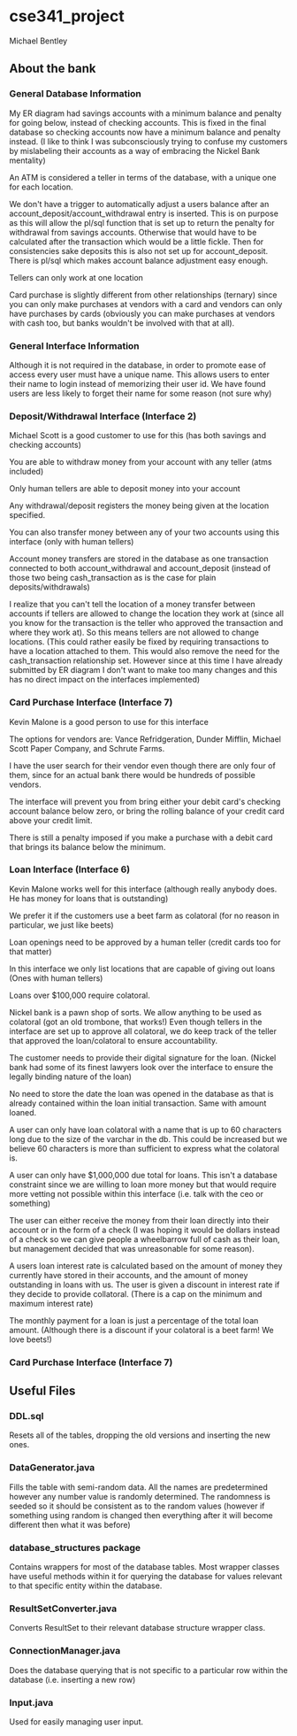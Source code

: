 # cse341_project

Michael Bentley

## About the bank

### General Database Information

My ER diagram had savings accounts with a minimum balance and penalty for going below, instead of checking accounts. This is fixed in the final database so checking accounts now have a minimum balance and penalty instead. (I like to think I was subconsciously trying to confuse my customers by mislabeling their accounts as a way of embracing the Nickel Bank mentality)

An ATM is considered a teller in terms of the database, with a unique one for each location. 

We don't have a trigger to automatically adjust a users balance after an account_deposit/account_withdrawal entry is inserted. This is on purpose as this will allow the pl/sql function that is set up to return the penalty for withdrawal from savings accounts. Otherwise that would have to be calculated after the transaction which would be a little fickle. Then for consistencies sake deposits this is also not set up for account_deposit. There is pl/sql which makes account balance adjustment easy enough. 

Tellers can only work at one location

Card purchase is slightly different from other relationships (ternary) since you can only make purchases at vendors with a card and vendors can only have purchases by cards (obviously you can make purchases at vendors with cash too, but banks wouldn't be involved with that at all). 


### General Interface Information

Although it is not required in the database, in order to promote ease of access every user must have a unique name. This allows users to enter their name to login instead of memorizing their user id. We have found users are less likely to forget their name for some reason (not sure why)


### Deposit/Withdrawal Interface (Interface 2)

Michael Scott is a good customer to use for this (has both savings and checking accounts) 

You are able to withdraw money from your account with any teller (atms included)

Only human tellers are able to deposit money into your account

Any withdrawal/deposit registers the money being given at the location specified. 

You can also transfer money between any of your two accounts using this interface (only with human tellers)

Account money transfers are stored in the database as one transaction connected to both account_withdrawal and account_deposit (instead of those two being cash_transaction as is the case for plain deposits/withdrawals)

I realize that you can't tell the location of a money transfer between accounts if tellers are allowed to change the location they work at (since all you know for the transaction is the teller who approved the transaction and where they work at). So this means tellers are not allowed to change locations. (This could rather easily be fixed by requiring transactions to have a location attached to them. This would also remove the need for the cash_transaction relationship set. However since at this time I have already submitted by ER diagram I don't want to make too many changes and this has no direct impact on the interfaces implemented)


### Card Purchase Interface (Interface 7)

Kevin Malone is a good person to use for this interface

The options for vendors are: Vance Refridgeration, Dunder Mifflin, Michael Scott Paper Company, and Schrute Farms.

I have the user search for their vendor even though there are only four of them, since for an actual bank there would be hundreds of possible vendors. 

The interface will prevent you from bring either your debit card's checking account balance below zero, or bring the rolling balance of your credit card above your credit limit. 

There is still a penalty imposed if you make a purchase with a debit card that brings its balance below the minimum. 


### Loan Interface (Interface 6)

Kevin Malone works well for this interface (although really anybody does. He has money for loans that is outstanding)

We prefer it if the customers use a beet farm as colatoral (for no reason in particular, we just like beets)

Loan openings need to be approved by a human teller (credit cards too for that matter)

In this interface we only list locations that are capable of giving out loans (Ones with human tellers)

Loans over $100,000 require colatoral. 

Nickel bank is a pawn shop of sorts. We allow anything to be used as colatoral (got an old trombone, that works!) Even though tellers in the interface are set up to approve all colatoral, we do keep track of the teller that approved the loan/colatoral to ensure accountability. 

The customer needs to provide their digital signature for the loan. (Nickel bank had some of its finest lawyers look over the interface to ensure the legally binding nature of the loan)

No need to store the date the loan was opened in the database as that is already contained within the loan initial transaction. Same with amount loaned. 

A user can only have loan colatoral with a name that is up to 60 characters long due to the size of the varchar in the db. This could be increased but we believe 60 characters is more than sufficient to express what the colatoral is. 

A user can only have $1,000,000 due total for loans. This isn't a database constraint since we are willing to loan more money but that would require more vetting not possible within this interface (i.e. talk with the ceo or something)

The user can either receive the money from their loan directly into their account or in the form of a check (I was hoping it would be dollars instead of a check so we can give people a wheelbarrow full of cash as their loan, but management decided that was unreasonable for some reason). 

A users loan interest rate is calculated based on the amount of money they currently have stored in their accounts, and the amount of money outstanding in loans with us. The user is given a discount in interest rate if they decide to provide collatoral. (There is a cap on the minimum and maximum interest rate)

The monthly payment for a loan is just a percentage of the total loan amount. (Although there is a discount if your colatoral is a beet farm! We love beets!)


### Card Purchase Interface (Interface 7)




## Useful Files

### DDL.sql
Resets all of the tables, dropping the old versions and inserting the new ones. 

### DataGenerator.java
Fills the table with semi-random data. All the names are predetermined however any number value is randomly determined. The randomness is seeded so it should be consistent as to the random values (however if something using random is changed then everything after it will become different then what it was before)

### database_structures package
Contains wrappers for most of the database tables. Most wrapper classes have useful methods within it for querying the database for values relevant to that specific entity within the database. 

### ResultSetConverter.java
Converts ResultSet to their relevant database structure wrapper class. 

### ConnectionManager.java
Does the database querying that is not specific to a particular row within the database (i.e. inserting a new row)

### Input.java
Used for easily managing user input. 